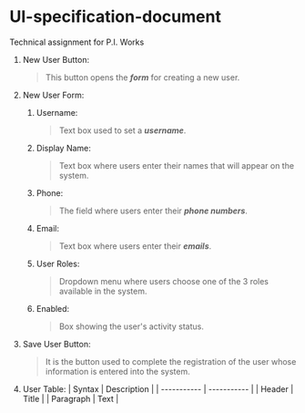 # UI-specification-document
Technical assignment for P.I. Works

1. New User Button:
   >This button opens the ***form*** for creating a new user.
2. New User Form:
   1. Username:
      >Text box used to set a ***username***.
   2. Display Name:
      >Text box where users enter their names that will appear on the system.
   3. Phone:
      >The field where users enter their ***phone numbers***.
   4. Email:
      >Text box where users enter their ***emails***.
   5. User Roles:
      >Dropdown menu where users choose one of the 3 roles available in the system.
   6. Enabled:
       >Box showing the user's activity status.
   
3. Save User Button:
   >It is the button used to complete the registration of the user whose information is entered into the system.
4. User Table:
   | Syntax      | Description |
   | ----------- | ----------- |
   | Header      | Title       |
   | Paragraph   | Text        |
